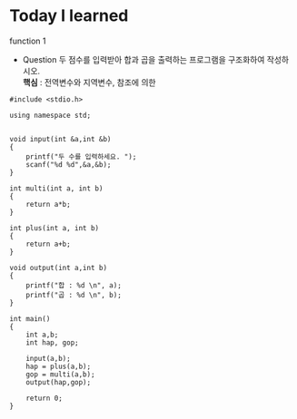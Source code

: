 # Today I learned
function 1

- Question
두 점수를 입력받아 합과 곱을 출력하는 프로그램을 구조화하여 작성하시오.<br>
**핵심** : 전역변수와 지역변수, 참조에 의한 
```
#include <stdio.h>

using namespace std;


void input(int &a,int &b)
{
    printf("두 수를 입력하세요. ");
    scanf("%d %d",&a,&b);
}

int multi(int a, int b)
{
    return a*b;
}

int plus(int a, int b)
{
    return a+b;
}

void output(int a,int b)
{
    printf("합 : %d \n", a);
    printf("곱 : %d \n", b);
}

int main()
{
    int a,b;
    int hap, gop;

    input(a,b);
    hap = plus(a,b);
    gop = multi(a,b);
    output(hap,gop);

    return 0;
}

```

